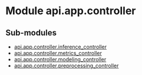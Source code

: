 Module api.app.controller
=========================

Sub-modules
-----------

* [api.app.controller.inference_controller](inference_controller.md)
* [api.app.controller.metrics_controller](metrics_controller.md)
* [api.app.controller.modeling_controller](modeling_controller.md)
* [api.app.controller.preprocessing_controller](preprocessing_controller.md)